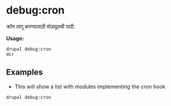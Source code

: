 # debug:cron
क्रॉन लागू करण्यासाठी मोड्यूलची यादी.

**Usage:**
```
drupal debug:cron
dcr
```

## Examples
* This will show a list with modules implementing the cron hook
```
drupal debug:cron
```
